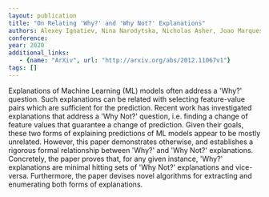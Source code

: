 ```yaml
---
layout: publication
title: "On Relating 'Why?' and 'Why Not?' Explanations"
authors: Alexey Ignatiev, Nina Narodytska, Nicholas Asher, Joao Marques-Silva
conference: 
year: 2020
additional_links: 
   - {name: "ArXiv", url: "http://arxiv.org/abs/2012.11067v1"}
tags: []
---
```

Explanations of Machine Learning (ML) models often address a 'Why?' question.
Such explanations can be related with selecting feature-value pairs which are
sufficient for the prediction. Recent work has investigated explanations that
address a 'Why Not?' question, i.e. finding a change of feature values that
guarantee a change of prediction. Given their goals, these two forms of
explaining predictions of ML models appear to be mostly unrelated. However,
this paper demonstrates otherwise, and establishes a rigorous formal
relationship between 'Why?' and 'Why Not?' explanations. Concretely, the paper
proves that, for any given instance, 'Why?' explanations are minimal hitting
sets of 'Why Not?' explanations and vice-versa. Furthermore, the paper devises
novel algorithms for extracting and enumerating both forms of explanations.